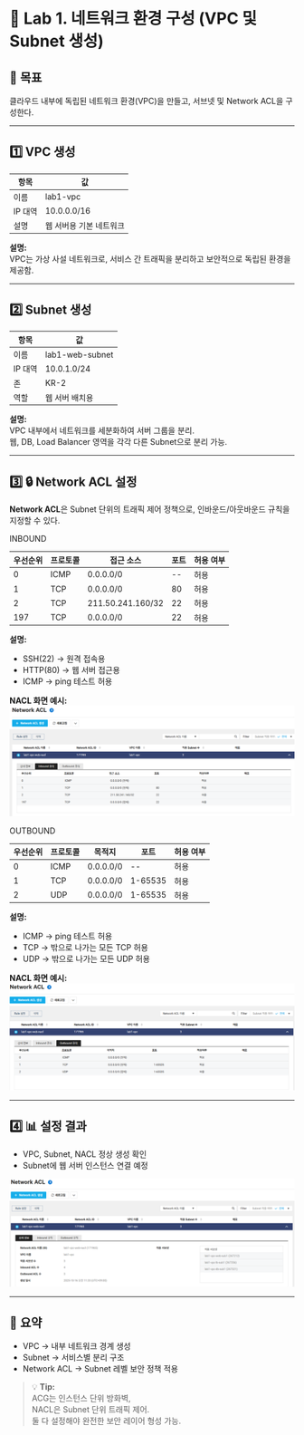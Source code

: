# 🧱 Lab 1. 네트워크 환경 구성 (VPC 및 Subnet 생성)

## 🧭 목표
클라우드 내부에 독립된 네트워크 환경(VPC)을 만들고, 서브넷 및 Network ACL을 구성한다.

---

## 1️⃣ VPC 생성
| 항목 | 값 |
|------|----|
| 이름 | lab1-vpc |
| IP 대역 | 10.0.0.0/16 |
| 설명 | 웹 서버용 기본 네트워크 |

**설명:**  
VPC는 가상 사설 네트워크로, 서비스 간 트래픽을 분리하고 보안적으로 독립된 환경을 제공함.

---

## 2️⃣ Subnet 생성
| 항목 | 값 |
|------|----|
| 이름 | lab1-web-subnet |
| IP 대역 | 10.0.1.0/24 |
| 존 | KR-2 |
| 역할 | 웹 서버 배치용 |

**설명:**  
VPC 내부에서 네트워크를 세분화하여 서버 그룹을 분리.  
웹, DB, Load Balancer 영역을 각각 다른 Subnet으로 분리 가능.

---

## 3️⃣ 🔒 Network ACL 설정
**Network ACL**은 Subnet 단위의 트래픽 제어 정책으로, 인바운드/아웃바운드 규칙을 지정할 수 있다.

INBOUND

| 우선순위 | 프로토콜 | 접근 소스 | 포트 | 허용 여부 |
|---|-----|-----------|----|-------|
| 0 | ICMP| 0.0.0.0/0 | -- | 허용 |
| 1 | TCP | 0.0.0.0/0 | 80 | 허용 |
| 2 | TCP | 211.50.241.160/32 | 22 | 허용 |
| 197| TCP | 0.0.0.0/0 | 22 | 허용 |

**설명:**  
- SSH(22) → 원격 접속용  
- HTTP(80) → 웹 서버 접근용  
- ICMP → ping 테스트 허용  

**NACL 화면 예시:**  
![NACL IN 설정](./images/Network_ACL_inbound_config.png)

OUTBOUND

| 우선순위 | 프로토콜 | 목적지 | 포트 | 허용 여부 |
|---|-----|-----------|----|-------|
| 0 | ICMP| 0.0.0.0/0 | -- | 허용 |
| 1 | TCP | 0.0.0.0/0 | 1-65535 | 허용 |
| 2 | UDP | 0.0.0.0/0 | 1-65535 | 허용 |

**설명:**  
- ICMP → ping 테스트 허용
- TCP → 밖으로 나가는 모든 TCP 허용
- UDP → 밖으로 나가는 모든 UDP 허용
  
**NACL 화면 예시:**  
![NACL OUT 설정](./images/Network_ACL_outbound_config.png)

---

## 4️⃣ 📊 설정 결과
- VPC, Subnet, NACL 정상 생성 확인  
- Subnet에 웹 서버 인스턴스 연결 예정  

![VPC Diagram](./images/Network_ACL.png)

---

## 💬 요약
- VPC → 내부 네트워크 경계 생성  
- Subnet → 서비스별 분리 구조  
- Network ACL → Subnet 레벨 보안 정책 적용  

> 💡 **Tip:**  
> ACG는 인스턴스 단위 방화벽,  
> NACL은 Subnet 단위 트래픽 제어.  
> 둘 다 설정해야 완전한 보안 레이어 형성 가능.
